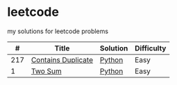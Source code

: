 # leetcode
my solutions for leetcode problems

| # | Title | Solution | Difficulty |
|---| ----- | -------- | ---------- |
|217|[Contains Duplicate](https://leetcode.com/problems/contains-duplicate/)|[Python](./contains_duplicate.py)|Easy|
|1|[Two Sum](https://leetcode.com/problems/two-sum/)|[Python](./two_sum.py)|Easy|